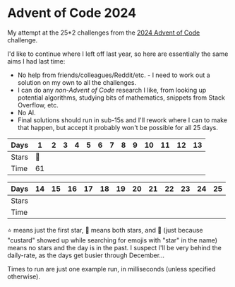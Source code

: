 # Advent of Code 2024

My attempt at the 25*2 challenges from the [2024 Advent of
Code](https://adventofcode.com/2024) challenge.

I'd like to continue where I left off last year, so here are essentially the same
aims I had last time:

* No help from friends/colleagues/Reddit/etc. - I need to work out a solution on
  my own to all the challenges.
* I can do any _non-Advent of Code_ research I like, from looking up potential
  algorithms, studying bits of mathematics, snippets from Stack Overflow, etc.
* No AI.
* Final solutions should run in sub-15s and I'll rework where I can to make that
  happen, but accept it probably won't be possible for all 25 days.

| Days | 1 | 2 | 3 | 4 | 5 | 6 | 7 | 8 | 9 | 10 | 11 | 12 | 13 |
|-|-|-|-|-|-|-|-|-|-|-|-|-|-|
| Stars | :star2: |  |  |  |  |  |  |  |  |  |  |  |  |
| Time | 61 |  |  |  |  |  |  |  |  |  |  |  |  |

| Days | 14 | 15 | 16 | 17 | 18 | 19 | 20 | 21 | 22 | 23 | 24 | 25 |
|-|-|-|-|-|-|-|-|-|-|-|-|-|
| Stars |  |  |  |  |  |  |  |  |  |  |  |  |
| Time |  |  |  |  |  |  |  |  |  |  |  |  |

:star: means just the first star, :star2: means both stars, and :custard: (just
because "custard" showed up while searching for emojis with "star" in the name)
means no stars and the day is in the past. I suspect I'll be very behind the
daily-rate, as the days get busier through December...

Times to run are just one example run, in milliseconds (unless specified
otherwise).